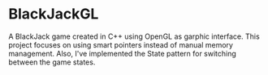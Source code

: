 # BlackJackGL

A BlackJack game created in C++ using OpenGL as garphic interface. 
This project focuses on using smart pointers instead of manual memory management. 
Also, I've implemented the State pattern for switching between the game states. 
